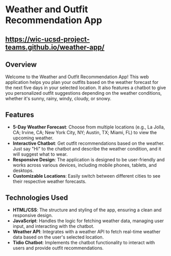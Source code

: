 # Weather and Outfit Recommendation App

## https://wic-ucsd-project-teams.github.io/weather-app/

## Overview

Welcome to the Weather and Outfit Recommendation App! This web application helps you plan your outfits based on the weather forecast for the next five days in your selected location. It also features a chatbot to give you personalized outfit suggestions depending on the weather conditions, whether it's sunny, rainy, windy, cloudy, or snowy.

## Features

- **5-Day Weather Forecast**: Choose from multiple locations (e.g., La Jolla, CA; Irvine, CA; New York City, NY; Austin, TX; Miami, FL) to view the upcoming weather.
- **Interactive Chatbot**: Get outfit recommendations based on the weather. Just say "Hi" to the chatbot and describe the weather condition, and it will suggest what to wear.
- **Responsive Design**: The application is designed to be user-friendly and works across various devices, including mobile phones, tablets, and desktops.
- **Customizable Locations**: Easily switch between different cities to see their respective weather forecasts.

## Technologies Used

- **HTML/CSS**: The structure and styling of the app, ensuring a clean and responsive design.
- **JavaScript**: Handles the logic for fetching weather data, managing user input, and interacting with the chatbot.
- **Weather API**: Integrates with a weather API to fetch real-time weather data based on the user's selected location.
- **Tidio Chatbot**: Implements the chatbot functionality to interact with users and provide outfit recommendations.
